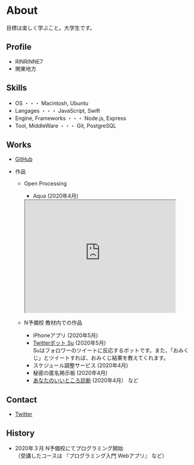 # About
目標は楽しく学ぶこと。大学生です。

## Profile
- RINRINNE7
- 関東地方

## Skills
- OS ・・・ Macintosh, Ubuntu
- Langages ・・・ JavaScript, Swift
- Engine, Frameworks ・・・ Node.js, Express
- Tool, MiddleWare ・・・ Git, PostgreSQL

## Works
- [GitHub](https://github.com/RINRINNE7)

- 作品
  - Open Processing
    - Aqua (2020年4月) 
    <iframe src="https://www.openprocessing.org/sketch/885282/embed/" width="400" height="300"></iframe>
    
  - N予備校 教材内での作品
    - iPhoneアプリ (2020年5月)
    - [Twitterボット Su](https://twitter.com/Su_bot_by7) (2020年5月)  
       Suはフォロワーのツイートに反応するボットです。また、「おみくじ」とツイートすれば、おみくじ結果を教えてくれます。
    - スケジュール調整サービス (2020年4月)
    - 秘密の匿名掲示板 (2020年4月)
    - [あなたのいいところ診断](https://rinrinne7.github.io/assessment/assessment.html) (2020年4月） など
    
## Contact
- [Twitter](https://twitter.com/Su_bot_by7)

## History
- 2020年３月 N予備校にてプログラミング開始  
           （受講したコースは 『プログラミング入門 Webアプリ』 など）

